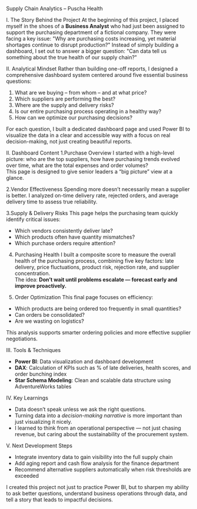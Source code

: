 Supply Chain Analytics – Puscha Health

I. The Story Behind the Project
At the beginning of this project, I placed myself in the shoes of a **Business Analyst** who had just been assigned to support the purchasing department of a fictional company.
They were facing a key issue: "Why are purchasing costs increasing, yet material shortages continue to disrupt production?"
Instead of simply building a dashboard, I set out to answer a bigger question: "Can data tell us something about the true health of our supply chain?"

II. Analytical Mindset
Rather than building one-off reports, I designed a comprehensive dashboard system centered around five essential business questions:
1. What are we buying – from whom – and at what price?
2. Which suppliers are performing the best? 
3. Where are the supply and delivery risks?
4. Is our entire purchasing process operating in a healthy way? 
5. How can we optimize our purchasing decisions?
   
For each question, I built a dedicated dashboard page and used Power BI to visualize the data in a clear and accessible way  with a focus on real decision-making, not just creating beautiful reports.

II. Dashboard Content
1.Purchase Overview
I started with a high-level picture: who are the top suppliers, how have purchasing trends evolved over time, what are the total expenses and order volumes?  
This page is designed to give senior leaders a “big picture” view at a glance.

2.Vendor Effectiveness
Spending more doesn’t necessarily mean a supplier is better. I analyzed on-time delivery rate, rejected orders, and average delivery time to assess true reliability.

3.Supply & Delivery Risks
This page helps the purchasing team quickly identify critical issues:  
- Which vendors consistently deliver late?  
- Which products often have quantity mismatches?  
- Which purchase orders require attention?

4. Purchasing Health
I built a composite score to measure the overall health of the purchasing process, combining five key factors: late delivery, price fluctuations, product risk, rejection rate, and supplier concentration.  
The idea: **Don’t wait until problems escalate — forecast early and improve proactively.**

5. Order Optimization
This final page focuses on efficiency:  
- Which products are being ordered too frequently in small quantities?  
- Can orders be consolidated?  
- Are we wasting on logistics?

This analysis supports smarter ordering policies and more effective supplier negotiations.

III. Tools & Techniques
- **Power BI**: Data visualization and dashboard development  
- **DAX**: Calculation of KPIs such as % of late deliveries, health scores, and order bunching index  
- **Star Schema Modeling**: Clean and scalable data structure using AdventureWorks tables

IV.  Key Learnings

- Data doesn’t speak unless we ask the right questions.
- Turning data into a *decision-making narrative* is more important than just visualizing it nicely.  
- I learned to think from an operational perspective — not just chasing revenue, but caring about the sustainability of the procurement system.

V. Next Development Steps

- Integrate inventory data to gain visibility into the full supply chain  
- Add aging report and cash flow analysis for the finance department  
- Recommend alternative suppliers automatically when risk thresholds are exceeded

I created this project not just to practice Power BI, but to sharpen my ability to ask better questions, understand business operations through data, and tell a story that leads to impactful decisions.

